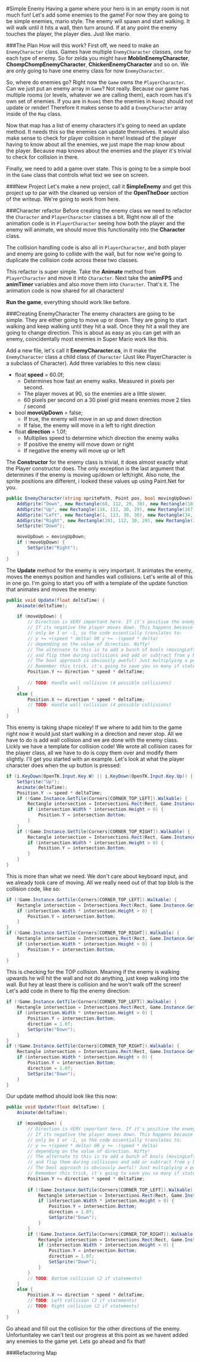 #Simple Enemy
Having a game where your hero is in an empty room is not much fun! Let's add some enemies to the game! For now they are going to be simple enemies, mario style. The enemy will spawn and start walking. It will walk until it hits a wall, then turn around. If at any point the enemy touches the player, the player dies. Just like mario.

###The Plan
How will this work? First off, we need to make an ```EnemyCharacter``` class. Games have multiple ```EnemyCharacter``` classes, one for each type of enemy. So for zelda you might have **MoblinEnemyCharacter**, **ChompChompEnemyCharacter**, **ChickenEnemyCharacter** and so on. We are only going to have one enemy class for now ```EnemyCharacter```. 

So, where do enemies go? Right now the ```Game``` owns the ```PlayerCharacter```. Can we just put an enemy array in ```Game```? Not really. Because our game has multiple rooms (or levels, whatever we are calling them), each room has it's own set of enemies. If you are in ```Room1``` then the enemies in ```Room2``` should not update or render! Therefore it makes sense to add a ```EnemyCharacter``` array inside of the ```Map``` class.

Now that map has a list of enemy characters it's going to need an update method. It needs this so the enemies can update themselves. It would also make sense to check for player collision in here! Instead of the player having to know about all the enemies, we just mape the map know about the player. Because map knows about the enemies and the player it's trivial to check for collision in there.

Finally, we need to add a game over state. This is going to be a simple bool in the ```Game``` class that controls what text we see on screen.

###New Project
Let's make a new project, call it **SimpleEnemy** and get this project up to par with the cleaned up version of the **OpenTheDoor** section of the writeup. We're going to work from here.

###Character refactor
Before creating the enemy class we need to refactor the ```Character``` and ```PlayerCharacter``` classes a bit. Right now all of the animation code is in ```PlayerCharacter``` seeing how both the player and the enemy will animate, we should move this functionality into the **Character** class.

The collision handling code is also all in ```PlayerCharacter```, and both player and enemy are going to collide with the wall, but for now we're going to duplicate the collision code across these two classes.

This refactor is super simple. Take the **Animate** method from ```PlayerCharacter``` and move it into ```Character```. Next take the **animFPS** and **animTimer** variables and also move them into ```Character```. That's it. The animation code is now shared for all characters!

**Run the game**, everything should work like before.

###Creating EnemyCharacter
The enemy characters are going to be simple. They are either going to move up or down. They are going to start walking and keep walking until they hit a wall. Once they hit a wall they are going to change direction. This is about as easy as you can get with an enemy, coincidentally most enemies in Super Mario work like this.

Add a new file, let's call it **EnemyCharacter.cs**, in it make the ```EnemyCharacter``` class a child class of ```Character``` (Just like PlayerCharacter is a subclass of Character). Add three variables to this new class:

* float **speed** = 60.0f;
  * Determines how fast an enemy walks. Measured in pixels per second. 
  * The player moves at 90, so the enemies are a little slower.
  * 60 pixels per second on a 30 pixel grid means enemies move 2 tiles / second
* bool **moveUpDown** = false;
  * If true, the enemy will move in an up and down direction
  * If false, the enemy will move in a left to right direction
* float **direction** = 1.0f;
  * Multiplies speed to determine which direction the enemy walks 
  * If positive the enemy will move down or right
  * If negative the enemy will move up or left
 
The **Constructor** for the enemy class is trivial, it does almost exactly what the Player constructor does. The only exception is the last argument that determines if the enemy is moving up/down or left/right. Also note, the sprite positions are different, i looked these values up using Paint.Net for you.

```cs
public EnemyCharacter(string spritePath, Point pos, bool movingUpDown) : base(spritePath, pos) {
    AddSprite("Down", new Rectangle(68, 112, 29, 30), new Rectangle(101, 112, 29, 30));
    AddSprite("Up", new Rectangle(134, 112, 30, 29), new Rectangle(167, 112, 30, 29));
    AddSprite("Left", new Rectangle(1, 113, 30, 30), new Rectangle(34, 112, 30, 30));
    AddSprite("Right", new Rectangle(201, 112, 30, 29), new Rectangle(234, 113, 30, 29));
    SetSprite("Down");

    moveUpDown = movingUpDown;
    if (!moveUpDown) {
        SetSprite("Right");
    }
}
```

The **Update** method for the enemy is very important. It animates the enemy, moves the enemys position and handles wall collisions. Let's write all of this in one go. I'm going to start you off with a template of the update function that animates and moves the enemy:

```cs
public void Update(float deltaTime) {
    Animate(deltaTime);

    if (moveUpDown) {
        // Direction is VERY important here. If it's positive the enemy moves up.
        // If its negative the player moves down. This happens because direction can
        // only be 1 or -1, so the code essentially translates to:
        // y += +(speed * delta) OR y += -(speed * delta)
        // depending on the value of direction. Nifty! 
        // The alternate to this is to add a bunch of bools (movingLeft, movingRight, etc...)
        // and flip them during collisions and add or subtract from y based on those bools
        // The bool approach is obviously aweful! Just multiplying a positive or -1 is very elegant.
        // Remember this trick, it's going to save you so many if statements down the line.
        Position.Y += direction * speed * deltaTime;
        
        // TODO: Handle wall collision (4 possible collisions)
    }
    else {
        Position.X += direction * speed * deltaTime;
        // TODO: Handle wall collision (4 possible collisions)
    }
}
```

This enemy is taking shape niceley! If we where to add him to the game right now it would just start walking in a direction and never stop. All we have to do is add wall collision and we are done with the enemy class. Lickly we have a template for collision code! We wrote all collision cases for the player class, all we have to do is copy them over and modify them slightly. I'll get you started with an example. Let's look at what the player character does when the up button is pressed:

```cs
if (i.KeyDown(OpenTK.Input.Key.W) || i.KeyDown(OpenTK.Input.Key.Up)) {
    SetSprite("Up");
    Animate(deltaTime);
    Position.Y -= speed * deltaTime;
    if (!Game.Instance.GetTile(Corners[CORNER_TOP_LEFT]).Walkable) {
        Rectangle intersection = Intersections.Rect(Rect, Game.Instance.GetTileRect(Corners[CORNER_TOP_LEFT]));
        if (intersection.Width * intersection.Height > 0) {
            Position.Y = intersection.Bottom;
        }
    }
    if (!Game.Instance.GetTile(Corners[CORNER_TOP_RIGHT]).Walkable) {
        Rectangle intersection = Intersections.Rect(Rect, Game.Instance.GetTileRect(Corners[CORNER_TOP_RIGHT]));
        if (intersection.Width * intersection.Height > 0) {
            Position.Y = intersection.Bottom;
        }
    }
}
```

This is more than what we need. We don't care about keyboard input, and we already took care of moving. All we really need out of that top blob is the collision code, like so:

```cs
if (!Game.Instance.GetTile(Corners[CORNER_TOP_LEFT]).Walkable) {
    Rectangle intersection = Intersections.Rect(Rect, Game.Instance.GetTileRect(Corners[CORNER_TOP_LEFT]));
    if (intersection.Width * intersection.Height > 0) {
        Position.Y = intersection.Bottom;
    }
}
if (!Game.Instance.GetTile(Corners[CORNER_TOP_RIGHT]).Walkable) {
    Rectangle intersection = Intersections.Rect(Rect, Game.Instance.GetTileRect(Corners[CORNER_TOP_RIGHT]));
    if (intersection.Width * intersection.Height > 0) {
        Position.Y = intersection.Bottom;
    }
}
```

This is checking for the TOP collision. Meaning if the enemy is walking upwards he will hit the wall and not do anything, just keep walking into the wall. But hey at least there is collision and he won't walk off the screen! Let's add code in there to flip the enemy direction:

```cs
if (!Game.Instance.GetTile(Corners[CORNER_TOP_LEFT]).Walkable) {
    Rectangle intersection = Intersections.Rect(Rect, Game.Instance.GetTileRect(Corners[CORNER_TOP_LEFT]));
    if (intersection.Width * intersection.Height > 0) {
        Position.Y = intersection.Bottom;
        direction = 1.0f;
        SetSprite("Down");
    }
}
if (!Game.Instance.GetTile(Corners[CORNER_TOP_RIGHT]).Walkable) {
    Rectangle intersection = Intersections.Rect(Rect, Game.Instance.GetTileRect(Corners[CORNER_TOP_RIGHT]));
    if (intersection.Width * intersection.Height > 0) {
        Position.Y = intersection.Bottom;
        direction = 1.0f;
        SetSprite("Down");
    }
}
```

Our update method should look like this now:

```cs
public void Update(float deltaTime) {
    Animate(deltaTime);

    if (moveUpDown) {
        // Direction is VERY important here. If it's positive the enemy moves up.
        // If its negative the player moves down. This happens because direction can
        // only be 1 or -1, so the code essentially translates to:
        // y += +(speed * delta) OR y += -(speed * delta)
        // depending on the value of direction. Nifty! 
        // The alternate to this is to add a bunch of bools (movingLeft, movingRight, etc...)
        // and flip them during collisions and add or subtract from y based on those bools
        // The bool approach is obviously aweful! Just multiplying a positive or -1 is very elegant.
        // Remember this trick, it's going to save you so many if statements down the line.
        Position.Y += direction * speed * deltaTime;
        
        if (!Game.Instance.GetTile(Corners[CORNER_TOP_LEFT]).Walkable) {
            Rectangle intersection = Intersections.Rect(Rect, Game.Instance.GetTileRect(Corners[CORNER_TOP_LEFT]));
            if (intersection.Width * intersection.Height > 0) {
                Position.Y = intersection.Bottom;
                direction = 1.0f;
                SetSprite("Down");
            }
        }
        if (!Game.Instance.GetTile(Corners[CORNER_TOP_RIGHT]).Walkable) {
            Rectangle intersection = Intersections.Rect(Rect, Game.Instance.GetTileRect(Corners[CORNER_TOP_RIGHT]));
            if (intersection.Width * intersection.Height > 0) {
                Position.Y = intersection.Bottom;
                direction = 1.0f;
                SetSprite("Down");
            }
        }
        // TODO: Bottom collision (2 if statements)
    }
    else {
        Position.X += direction * speed * deltaTime;
        // TODO: Left collision (2 if statements)
        // TODO: Right collision (2 if statements)
    }
}
```

Go ahead and fill out the collision for the other directions of the enemy. Unfortunitaley we can't test our progress at this point as we havent added any enemies to the game yet. Lets go ahead and fix that!

###Refactoring Map